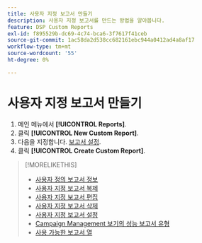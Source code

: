 ```yaml
---
title: 사용자 지정 보고서 만들기
description: 사용자 지정 보고서를 만드는 방법을 알아봅니다.
feature: DSP Custom Reports
exl-id: f895529b-dc69-4c74-bca6-3f7617f41ceb
source-git-commit: 1ac58da2d538cc682161ebc944a0412ad4a8af17
workflow-type: tm+mt
source-wordcount: '55'
ht-degree: 0%

---
```


# 사용자 지정 보고서 만들기

1. 메인 메뉴에서 **[!UICONTROL Reports]**.
1. 클릭 **[!UICONTROL New Custom Report]**.
1. 다음을 지정합니다. [보고서 설정](/help/dsp/reports/report-settings.md).
1. 클릭 **[!UICONTROL Create Custom Report]**.

>[!MORELIKETHIS]
>
>* [사용자 정의 보고서 정보](/help/dsp/reports/report-about.md)
>* [사용자 지정 보고서 복제](/help/dsp/reports/report-copy.md)
>* [사용자 지정 보고서 편집](/help/dsp/reports/report-edit.md)
>* [사용자 지정 보고서 삭제](/help/dsp/reports/report-delete.md)
>* [사용자 지정 보고서 설정](/help/dsp/reports/report-settings.md)
>* [Campaign Management 보기의 성능 보고서 유형](/help/dsp/campaign-management/reports/campaign-reports-about.md)
>* [사용 가능한 보고서 열](/help/dsp/reports/report-columns.md)
